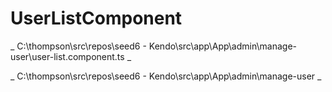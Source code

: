 # UserListComponent

_ C:\thompson\src\repos\seed6 - Kendo\src\app\App\admin\manage-user\user-list.component.ts _   

_ C:\thompson\src\repos\seed6 - Kendo\src\app\App\admin\manage-user _